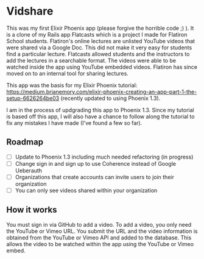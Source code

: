 # Vidshare

This was my first Elixir Phoenix app (please forgive the horrible code ;) ). It is a clone of my Rails app Flatcasts which is a project I made for Flatiron School students. Flatiron's online lectures are unlisted YouTube videos that were shared via a Google Doc. This did not make it very easy for students find a particular lecture. Flatcasts allowed students and the instructors to add the lectures in a searchable format. The videos were able to be watched inside the app using YouTube embedded videos. Flatiron has since moved on to an internal tool for sharing lectures.

This app was the basis for my Elixir Phoenix tutorial: https://medium.brianemory.com/elixir-phoenix-creating-an-app-part-1-the-setup-6626264be03 (recently updated to using Phoenix 1.3).

I am in the process of updgrading this app to Phoenix 1.3. Since my tutorial is
based off this app, I will also have a chance to follow along the tutorial to
fix any mistakes I have made (I've found a few so far).

## Roadmap
- [ ] Update to Phoenix 1.3 including much needed refactoring (in progress)
- [ ] Change sign in and sign up to use Coherence instead of Google Ueberauth
- [ ] Organizations that create accounts can invite users to join their
  organization
- [ ] You can only see videos shared within your organization

## How it works

You must sign in via GitHub to add a video. To add a video, you only need the YouTube or Vimeo URL. You submit the URL and the video information is obtained from the YouTube or Vimeo API and added to the database. This allows the video to be watched within the app using the YouTube or Vimeo embed.

